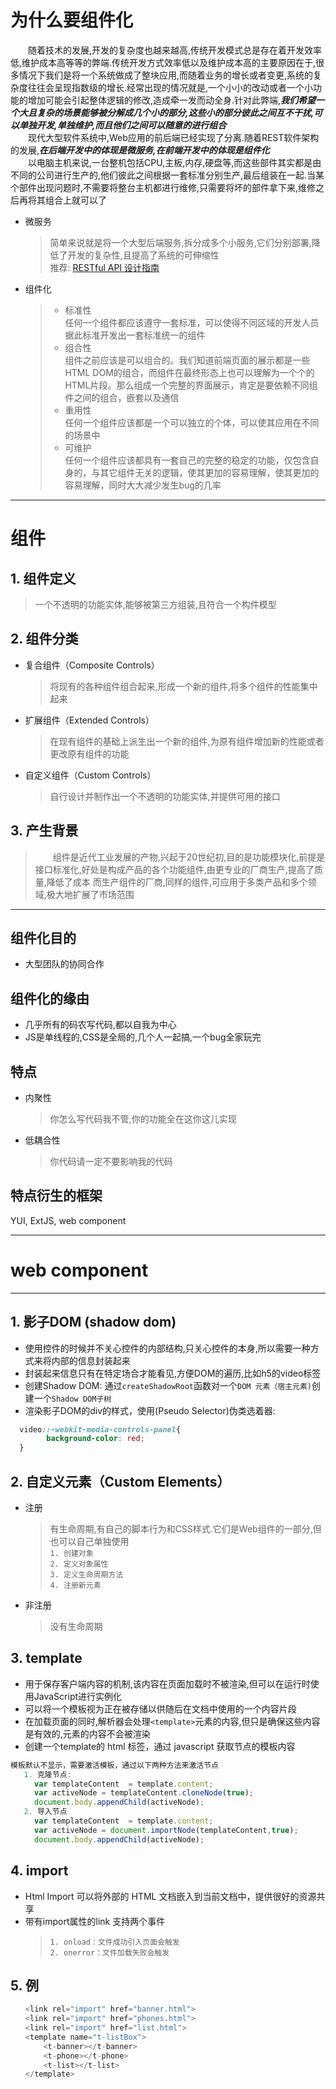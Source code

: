 # 为什么要组件化
　　随着技术的发展,开发的复杂度也越来越高,传统开发模式总是存在着开发效率低,维护成本高等等的弊端.传统开发方式效率低以及维护成本高的主要原因在于,很多情况下我们是将一个系统做成了整块应用,而随着业务的增长或者变更,系统的复杂度往往会呈现指数级的增长.经常出现的情况就是,一个小小的改动或者一个小功能的增加可能会引起整体逻辑的修改,造成牵一发而动全身.针对此弊端,**_我们希望一个大且复杂的场景能够被分解成几个小的部分,这些小的部分彼此之间互不干扰,可以单独开发,单独维护,而且他们之间可以随意的进行组合_**       
　　现代大型软件系统中,Web应用的前后端已经实现了分离.随着REST软件架构的发展,**_在后端开发中的体现是微服务,在前端开发中的体现是组件化_**    
　　以电脑主机来说,一台整机包括CPU,主板,内存,硬盘等,而这些部件其实都是由不同的公司进行生产的,他们彼此之间根据一套标准分别生产,最后组装在一起.当某个部件出现问题时,不需要将整台主机都进行维修,只需要将坏的部件拿下来,维修之后再将其组合上就可以了
* 微服务
  > 简单来说就是将一个大型后端服务,拆分成多个小服务,它们分别部署,降低了开发的复杂性,且提高了系统的可伸缩性   
  > 推荐: [RESTful API 设计指南](http://www.ruanyifeng.com/blog/2014/05/restful_api.html)
* 组件化
  > + 标准性   
  > 任何一个组件都应该遵守一套标准，可以使得不同区域的开发人员据此标准开发出一套标准统一的组件   
  > + 组合性   
  > 组件之前应该是可以组合的。我们知道前端页面的展示都是一些HTML DOM的组合，而组件在最终形态上也可以理解为一个个的HTML片段。那么组成一个完整的界面展示，肯定是要依赖不同组件之间的组合，嵌套以及通信    
  > + 重用性   
  > 任何一个组件应该都是一个可以独立的个体，可以使其应用在不同的场景中   
  > + 可维护   
  > 任何一个组件应该都具有一套自己的完整的稳定的功能，仅包含自身的，与其它组件无关的逻辑，使其更加的容易理解，使其更加的容易理解，同时大大减少发生bug的几率		
_____________________________________________________________
# 组件
## 1. 组件定义
> 一个不透明的功能实体,能够被第三方组装,且符合一个构件模型
## 2. 组件分类
* 复合组件（Composite Controls）
  > 将现有的各种组件组合起来,形成一个新的组件,将多个组件的性能集中起来
* 扩展组件（Extended Controls）
  > 在现有组件的基础上派生出一个新的组件,为原有组件增加新的性能或者更改原有组件的功能
* 自定义组件（Custom Controls）
  > 自行设计并制作出一个不透明的功能实体,并提供可用的接口
## 3. 产生背景
> 　　组件是近代工业发展的产物,兴起于20世纪初,目的是功能模块化,前提是接口标准化,好处是构成产品的各个功能组件,由更专业的厂商生产,提高了质量,降低了成本
> 而生产组件的厂商,同样的组件,可应用于多类产品和多个领域,极大地扩展了市场范围
_____________________________________________________________
## 组件化目的
* 大型团队的协同合作
## 组件化的缘由
* 几乎所有的码农写代码,都以自我为中心
* JS是单线程的,CSS是全局的,几个人一起搞,一个bug全家玩完
## 特点
* 内聚性
  > 你怎么写代码我不管,你的功能全在这你这儿实现
* 低耦合性
  > 你代码请一定不要影响我的代码
## 特点衍生的框架
YUI, ExtJS, web component
_____________________________________________________________
# web component
_____________________________________________________________
## 1. 影子DOM (shadow dom)   
* 使用控件的时候并不关心控件的内部结构,只关心控件的本身,所以需要一种方式来将内部的信息封装起来
* 封装起来信息只有在特定场合才能看见,方便DOM的遍历,比如h5的video标签
* 创建Shadow DOM: 通过`createShadowRoot`函数对一个`DOM 元素（宿主元素)`创建一个`Shadow DOM子树`
* 渲染影子DOM的div的样式，使用(Pseudo Selector)伪类选着器:
```css
  video::-webkit-media-controls-panel{    
        background-color: red;    
  }
```
## 2. 自定义元素（Custom Elements）   
* 注册
  > 有生命周期,有自己的脚本行为和CSS样式.它们是Web组件的一部分,但也可以自己单独使用    
  > `1. 创建对象`   
  > `2. 定义对象属性`   
  > `3. 定义生命周期方法`   
  > `4. 注册新元素`    
* 非注册
  > 没有生命周期 
## 3. template
* 用于保存客户端内容的机制,该内容在页面加载时不被渲染,但可以在运行时使用JavaScript进行实例化
* 可以将一个模板视为正在被存储以供随后在文档中使用的一个内容片段
* 在加载页面的同时,解析器会处理`<template>`元素的内容,但只是确保这些内容是有效的,元素的内容不会被渲染    
* 创建一个template的 html 标签，通过 javascript 获取节点的模板内容   
```javaScript
模板默认不显示，需要激活模板，通过以下两种方法来激活节点
   1. 克隆节点:
　　  var templateContent  = template.content;
　　  var activeNode = templateContent.cloneNode(true);
　　  document.body.appendChild(activeNode);
   2. 导入节点
　　  var templateContent  = template.content;
　　  var activeNode = document.importNode(templateContent,true);
　　  document.body.appendChild(activeNode);
```
## 4. import
* Html Import 可以将外部的 HTML 文档嵌入到当前文档中，提供很好的资源共享        
* 带有import属性的link 支持两个事件      
  > `1. onload：文件成功引入页面会触发`   
  > `2. onerror：文件加载失败会触发`    
## 5. 例
```javaScript
　　<link rel="import" href="banner.html">
　　<link rel="import" href="phones.html">
　　<link rel="import" href="list.html">
　　<template name="t-listBox">
    　　<t-banner></t-banner>
    　　<t-phone></t-phone>
    　　<t-list></t-list>
　　</template>
```
